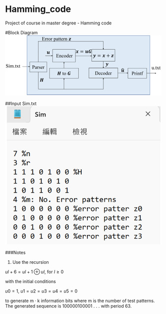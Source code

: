 # Hamming_code
Project of course in master degree - Hamming code

#Block Diagram
![Block Diagram](https://github.com/H-Y-Hs/Hamming_code/blob/main/Block_Diagram.jpg?raw=true)

##Input Sim.txt
![Block Diagram](https://github.com/H-Y-Hs/Hamming_code/blob/main/Sim.jpg?raw=true)

###Notes
1. Use the recursion

  $ul+6 = ul+1 ⊕ ul$, for $l ≥ 0$

  with the initial conditions

  $u0 =1,\ u1 =u2 =u3 =u4 =u5 =0$

  to generate m · k information bits where m is the number of test
  patterns.
  The generated sequence is 100000100001 . . . with period 63.
